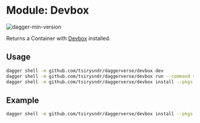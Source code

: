 # Module: Devbox

![dagger-min-version](https://img.shields.io/badge/dagger%20version-v0.9.7-green)

Returns a Container with [Devbox](https://www.jetpack.io/devbox) installed.

## Usage

```sh
dagger shell -m github.com/tsirysndr/daggerverse/devbox dev
dagger shell -m github.com/tsirysndr/daggerverse/devbox run --command <command> --src <source>
dagger shell -m github.com/tsirysndr/daggerverse/devbox install --pkgs <packages>
```

## Example

```sh
dagger shell -m github.com/tsirysndr/daggerverse/devbox install --pkgs git,curl
```
